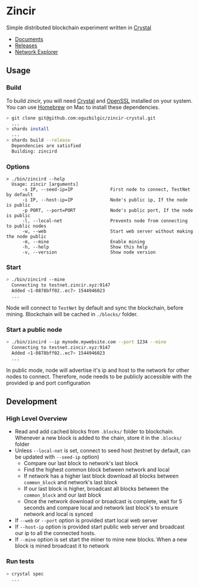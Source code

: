 # Zincir

Simple distributed blockchain experiment written in [Crystal](https://crystal-lang.org)

 - [Documents](http://docs.zincir.xyz)
 - [Releases](https://github.com/oguzbilgic/zincir-crystal/releases)
 - [Network Explorer](http://explorer.zincir.xyz)

## Usage

### Build

To build zincir, you will need [Crystal](https://crystal-lang.org/) and
[OpenSSL](https://www.openssl.org/) installed on your system. You can use
[Homebrew](https://brew.sh/) on Mac to install these dependencies.

```bash
> git clone git@github.com:oguzbilgic/zincir-crystal.git
  ...
> shards install
  ...
> shards build --release
  Dependencies are satisfied
  Building: zincird
```

### Options

```shell
> ./bin/zincird --help
  Usage: zincir [arguments]
      -s IP, --seed-ip=IP              First node to connect, TestNet by default
      -i IP, --host-ip=IP              Node's public ip, If the node is public
      -p PORT, --port=PORT             Node's public port, If the node is public
      -l, --local-net                  Prevents node from connecting to public nodes
      -w, --web                        Start web server without making the node public
      -m, --mine                       Enable mining
      -h, --help                       Show this help
      -v, --version                    Show node version
```

### Start

```bash
> ./bin/zincird --mine
  Connecting to testnet.zincir.xyz:9147
  Added <1-0878bff02..ec7> 1544946023
  ...
```

Node will connect to `TestNet` by default and sync the blockchain, before mining.
Blockchain will be cached in `./blocks/` folder.

### Start a public node

```bash
> ./bin/zincird --ip mynode.mywebsite.com --port 1234 --mine
  Connecting to testnet.zincir.xyz:9147
  Added <1-0878bff02..ec7> 1544946023
  ...
```

In public mode, node will advertise it's ip and host to the network for other
nodes to connect. Therefore, node needs to be publicly accessible with the
provided ip and port configuration

## Development

### High Level Overview

- Read and add cached blocks from `.blocks/` folder to blockchain. Whenever a 
  new block is added to the chain, store it in the `.blocks/` folder
- Unless `--local-net` is set, connect to seed host (testnet by default, can be 
  updated with `--seed-ip` option)
  * Compare our last block to network's last block
  * Find the highest common block between network and local
  * If network has a higher last block download all blocks between `common_block` 
    and network's last block
  * If our last block is higher, broadcast all blocks between the `common_block` 
    and our last block
  * Once the network download or broadcast is complete, wait for 5 seconds and 
    compare local and network last block's to ensure network and local is synced
- If `--web` or `--port` option is provided start local web server
- If `--host-ip` option is provided start public web server and broadcast our ip to 
  all the connected hosts.
- If `--mine` option is set start the miner to mine new blocks. When a new block 
  is mined broadcast it to network

### Run tests

```bash
> crystal spec
  ...
```

